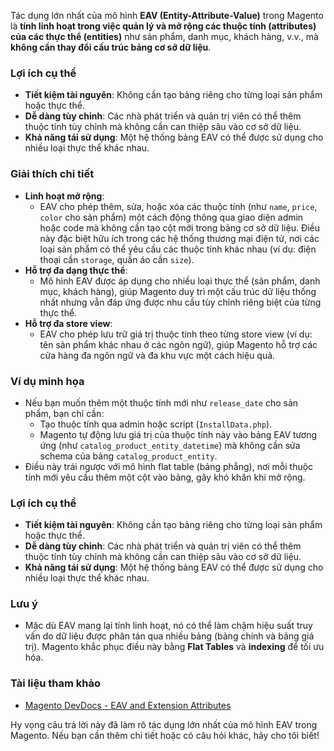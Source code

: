 Tác dụng lớn nhất của mô hình **EAV (Entity-Attribute-Value)** trong Magento là **tính linh hoạt trong việc quản lý và mở rộng các thuộc tính (attributes) của các thực thể (entities)** như sản phẩm, danh mục, khách hàng, v.v., mà **không cần thay đổi cấu trúc bảng cơ sở dữ liệu**.

### **Lợi ích cụ thể**
- **Tiết kiệm tài nguyên**: Không cần tạo bảng riêng cho từng loại sản phẩm hoặc thực thể.
- **Dễ dàng tùy chỉnh**: Các nhà phát triển và quản trị viên có thể thêm thuộc tính tùy chỉnh mà không cần can thiệp sâu vào cơ sở dữ liệu.
- **Khả năng tái sử dụng**: Một hệ thống bảng EAV có thể được sử dụng cho nhiều loại thực thể khác nhau.
### **Giải thích chi tiết**
- **Linh hoạt mở rộng**: 
  - EAV cho phép thêm, sửa, hoặc xóa các thuộc tính (như `name`, `price`, `color` cho sản phẩm) một cách động thông qua giao diện admin hoặc code mà không cần tạo cột mới trong bảng cơ sở dữ liệu. Điều này đặc biệt hữu ích trong các hệ thống thương mại điện tử, nơi các loại sản phẩm có thể yêu cầu các thuộc tính khác nhau (ví dụ: điện thoại cần `storage`, quần áo cần `size`).
- **Hỗ trợ đa dạng thực thể**: 
  - Mô hình EAV được áp dụng cho nhiều loại thực thể (sản phẩm, danh mục, khách hàng), giúp Magento duy trì một cấu trúc dữ liệu thống nhất nhưng vẫn đáp ứng được nhu cầu tùy chỉnh riêng biệt của từng thực thể.
- **Hỗ trợ đa store view**: 
  - EAV cho phép lưu trữ giá trị thuộc tính theo từng store view (ví dụ: tên sản phẩm khác nhau ở các ngôn ngữ), giúp Magento hỗ trợ các cửa hàng đa ngôn ngữ và đa khu vực một cách hiệu quả.

### **Ví dụ minh họa**
- Nếu bạn muốn thêm một thuộc tính mới như `release_date` cho sản phẩm, bạn chỉ cần:
  - Tạo thuộc tính qua admin hoặc script (`InstallData.php`).
  - Magento tự động lưu giá trị của thuộc tính này vào bảng EAV tương ứng (như `catalog_product_entity_datetime`) mà không cần sửa schema của bảng `catalog_product_entity`.
- Điều này trái ngược với mô hình flat table (bảng phẳng), nơi mỗi thuộc tính mới yêu cầu thêm một cột vào bảng, gây khó khăn khi mở rộng.

### **Lợi ích cụ thể**
- **Tiết kiệm tài nguyên**: Không cần tạo bảng riêng cho từng loại sản phẩm hoặc thực thể.
- **Dễ dàng tùy chỉnh**: Các nhà phát triển và quản trị viên có thể thêm thuộc tính tùy chỉnh mà không cần can thiệp sâu vào cơ sở dữ liệu.
- **Khả năng tái sử dụng**: Một hệ thống bảng EAV có thể được sử dụng cho nhiều loại thực thể khác nhau.

### **Lưu ý**
- Mặc dù EAV mang lại tính linh hoạt, nó có thể làm chậm hiệu suất truy vấn do dữ liệu được phân tán qua nhiều bảng (bảng chính và bảng giá trị). Magento khắc phục điều này bằng **Flat Tables** và **indexing** để tối ưu hóa.

### **Tài liệu tham khảo**
- [Magento DevDocs - EAV and Extension Attributes](https://devdocs.magento.com/guides/v2.4/extension-dev-guide/attributes.html)

Hy vọng câu trả lời này đã làm rõ tác dụng lớn nhất của mô hình EAV trong Magento. Nếu bạn cần thêm chi tiết hoặc có câu hỏi khác, hãy cho tôi biết!